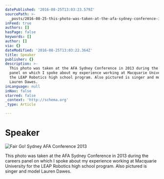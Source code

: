 ```yaml
---
datePublished: '2016-08-25T13:03:23.579Z'
sourcePath: >-
  _posts/2016-08-25-this-photo-was-taken-at-the-afa-sydney-conference-in-2013-du.md
inFeed: true
authors: []
hasPage: false
keywords: []
author: []
via: {}
dateModified: '2016-08-25T13:03:22.364Z'
title: Speaker
publisher: {}
description: >-
  This photo was taken at the AFA Sydney Conference in 2013 during the careers
  panel on which I spoke about my experience working at Macquarie University for
  the LEAP Robotics high school program. Also pictured is singer and model
  Lauren Dawes.
inLanguage: null
inNav: false
starred: false
_context: 'http://schema.org'
_type: Article

---
```

# Speaker
![Fair Go! Sydney AFA Conference 2013](https://the-grid-user-content.s3-us-west-2.amazonaws.com/fbcd8ade-ae03-4cc7-8ce4-85feeb00d28c.jpg)

This photo was taken at the AFA Sydney Conference in 2013 during the careers panel on which I spoke about my experience working at Macquarie University for the LEAP Robotics high school program. Also pictured is singer and model Lauren Dawes.